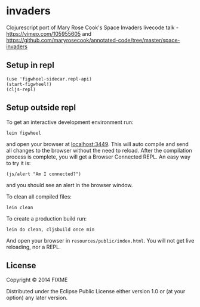 # invaders

Clojurescript port of Mary Rose Cook's Space Invaders livecode talk - https://vimeo.com/105955605 and https://github.com/maryrosecook/annotated-code/tree/master/space-invaders

## Setup in repl

```
(use 'figwheel-sidecar.repl-api)
(start-figwheel!)
(cljs-repl)
```

## Setup outside repl

To get an interactive development environment run:

    lein figwheel

and open your browser at [localhost:3449](http://localhost:3449/).
This will auto compile and send all changes to the browser without the
need to reload. After the compilation process is complete, you will
get a Browser Connected REPL. An easy way to try it is:

    (js/alert "Am I connected?")

and you should see an alert in the browser window.

To clean all compiled files:

    lein clean

To create a production build run:

    lein do clean, cljsbuild once min

And open your browser in `resources/public/index.html`. You will not
get live reloading, nor a REPL. 

## License

Copyright © 2014 FIXME

Distributed under the Eclipse Public License either version 1.0 or (at your option) any later version.
